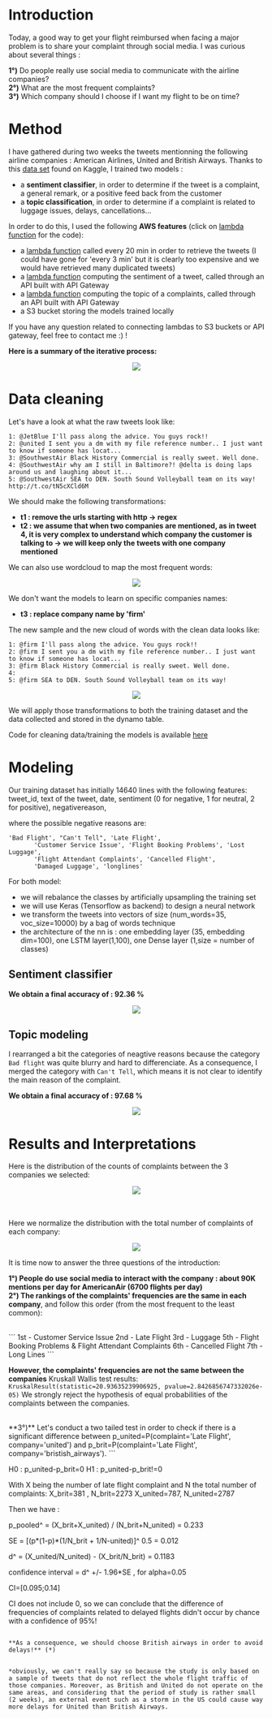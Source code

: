 # Introduction

Today, a good way to get your flight reimbursed when facing a major problem is to share your complaint through social media. I was curious about several things : 

**1°)** Do people really use social media to communicate with the airline companies?
<br>
**2°)** What are the most frequent complaints?
<br>
**3°)** Which company should I choose if I want my flight to be on time?

# Method

I have gathered during two weeks the tweets mentionning  the following airline companies : American Airlines, United and British Airways. Thanks to this [data set](https://www.kaggle.com/crowdflower/twitter-airline-sentiment) found on Kaggle, I trained two models : 
- a **sentiment classifier**, in order to determine if the tweet is a complaint, a general remark, or a positive feed back from the customer
- a **topic classification**, in order to determine if a complaint is related to luggage issues, delays, cancellations...

In order to do this, I used the following **AWS features** (click on [lambda function](https://github.com/guillaumedelaloy/airlines-complaints-microservice/tree/master/aws_files) for the code):

- a [lambda function](https://github.com/guillaumedelaloy/airlines-complaints/blob/master/aws_files/stream_tweets_git.py) called every 20 min in order to retrieve the tweets (I could have gone for 'every 3 min' but it is clearly too expensive and we would have retrieved many duplicated tweets)
- a [lambda function](https://github.com/guillaumedelaloy/airlines-complaints/blob/master/aws_files/call_sentiment_git.py) computing the sentiment of a tweet, called through an API built with API Gateway
- a [lambda function](https://github.com/guillaumedelaloy/airlines-complaints/blob/master/aws_files/call_topic_classif_git.py) computing the topic of a complaints, called through an API built with API Gateway
- a S3 bucket storing the models trained locally

If you have any question related to connecting lambdas to S3 buckets or API gateway, feel free to contact me :) !



**Here is a summary of the iterative process:**


<p align="center">
  <img src= "https://github.com/guillaumedelaloy/airlines-complaints/blob/master/image/architecture.png?raw=true">
</p>


# Data cleaning

Let's have a look at what the raw tweets look like:

```
1: @JetBlue I'll pass along the advice. You guys rock!!
2: @united I sent you a dm with my file reference number.. I just want to know if someone has locat...
3: @SouthwestAir Black History Commercial is really sweet. Well done.
4: @SouthwestAir why am I still in Baltimore?! @delta is doing laps around us and laughing about it...
5: @SouthwestAir SEA to DEN. South Sound Volleyball team on its way! http://t.co/tN5cXCld6M

```
We should make the following transformations:
- **t1 : remove the urls starting with http -> regex**
- **t2 : we assume that when two companies are mentioned, as in tweet 4, it is very complex to understand which company the customer is talking to -> we will keep only the tweets with one company mentioned**
 
 We can also use wordcloud to map the most frequent words:
 
 <p align="center">
  <img src= "https://github.com/guillaumedelaloy/airlines-complaints/blob/master/image/wordcloud_airline_1.png?raw=true">
</p>

We don't want the models to learn on specific companies names:
- **t3 : replace company name by 'firm'**

The new sample and the new cloud of words with the clean data looks like:

```
1: @firm I'll pass along the advice. You guys rock!!
2: @firm I sent you a dm with my file reference number.. I just want to know if someone has locat...
3: @firm Black History Commercial is really sweet. Well done.
4: 
5: @firm SEA to DEN. South Sound Volleyball team on its way!

```

 <p align="center">
  <img src= "https://github.com/guillaumedelaloy/airlines-complaints/blob/master/image/wordcloud_airline_2.png?raw=true">
</p>

We will apply those transformations to both the training dataset and the data collected and stored in the dynamo table.

Code for cleaning data/training the models is available [here](airlines-complaints/airlines_complaints_analysis.ipynb)

# Modeling

Our training dataset has initially 14640 lines with the following features:
tweet_id, text of the tweet, date, sentiment (0 for negative, 1 for neutral, 2 for positive), negativereason,

where the possible negative reasons are:

```
'Bad Flight', "Can't Tell", 'Late Flight',
       'Customer Service Issue', 'Flight Booking Problems', 'Lost Luggage',
       'Flight Attendant Complaints', 'Cancelled Flight',
       'Damaged Luggage', 'longlines'
```
For both model: 
- we will rebalance the classes by artificially upsampling the training set
- we will use Keras (Tensorflow as backend) to design a neural network
- we transform the tweets into vectors of size (num_words=35, voc_size=10000) by a bag of words technique
- the architecture of the nn is : one embedding layer (35, embedding dim=100), one LSTM layer(1,100), one Dense layer (1,size = number of classes)


## Sentiment classifier

**We obtain a final accuracy of : 92.36 %**

<p align="center">
  <img src= "https://github.com/guillaumedelaloy/airlines-complaints/blob/master/image/sentiment_training.png?raw=true">
</p>

## Topic modeling

I rearranged a bit the categories of neagtive reasons because the category ```Bad flight``` was quite blurry and hard to differenciate. As a consequence, I merged the category with ```Can't Tell```, which means it is not clear to identify the main reason of the complaint.

**We obtain a final accuracy of : 97.68 %**

<p align="center">
  <img src= "https://github.com/guillaumedelaloy/airlines-complaints/blob/master/image/topic_training.png?raw=true">
</p>

# Results and Interpretations

Here is the distribution of the counts of complaints between the 3 companies we selected:
<br>
<p align="center">
  <img src= "https://github.com/guillaumedelaloy/airlines-complaints/blob/master/image/distrib_complaints.png?raw=true">
</p>
<br>
<br>
Here we normalize the distribution with the total number of complaints of each company:
<br>
<p align="center">
  <img src= "https://github.com/guillaumedelaloy/airlines-complaints/blob/master/image/topic_rep.png?raw=true">
</p>
It is time now to answer the three questions of the introduction:

**1°) People do use social media to interact with the company : about 90K mentions per day for AmericanAir (6700 flights per day)**
<br>
**2°) The rankings of the complaints' frequencies are the same in each company**, and follow this order (from the most frequent to the least common):

<br>
```
1st - Customer Service Issue
2nd - Late Flight
3rd - Luggage
5th - Flight Booking Problems & Flight Attendant Complaints
6th - Cancelled Flight
7th - Long Lines
```

**However, the complaints' frequencies  are not the same between the companies**
Kruskall Wallis test results: ```KruskalResult(statistic=20.93635239906925, pvalue=2.8426856747332026e-05)```
We strongly reject the hypothesis of equal probabilities of the complaints between the companies.
 

<br>
**3°)** Let's conduct a two tailed test in order to check if there is a significant difference between p_united=P(complaint='Late Flight', company='united') and p_brit=P(complaint='Late Flight', company='bristish_airways').
```

H0 : p_united-p_brit=0
H1 : p_united-p_brit!=0

With X being the number of late flight complaint and N the total number of complaints:
X_brit=381 , N_brit=2273
X_united=787, N_united=2787

Then we have : 


p_pooled^ = (X_brit+X_united) / (N_brit+N_united) = 0.233

SE = [(p*(1-p)*(1/N_brit + 1/N-united)]^ 0.5 = 0.012

d^ = (X_united/N_united) - (X_brit/N_brit) = 0.1183

confidence interval = d^ +/- 1.96*SE , for alpha=0.05

CI=[0.095;0.14]

CI does not include 0, so we can conclude that the difference of frequencies of 
complaints related to delayed flights didn't occur by chance with a confidence of 95%!
```

**As a consequence, we should choose British airways in order to avoid delays!** (*)


*obviously, we can't really say so because the study is only based on a sample of tweets that do not reflect the whole flight traffic of those companies. Moreover, as British and United do not operate on the same areas, and considering that the period of study is rather small (2 weeks), an external event such as a storm in the US could cause way more delays for United than British Airways.








